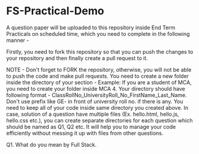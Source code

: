# FS-Practical-Demo
A question paper will be uploaded to this repository inside End Term Practicals on scheduled time, which you need to complete in the following manner -

Firstly, you need to fork this repository so that you can push the changes to your repository and then finally create a pull request to it.

NOTE - Don't forget to FORK the repository, otherwise, you will not be able to push the code and make pull requests.
You need to create a new folder inside the directory of your section - Example: If you are a student of MCA, you need to create your folder inside MCA 4.
Your directory should have following format - ClassRollNo_UniversityRoll_No_FirstName_Last_Name. Don't use prefix like GE- in front of university roll no. if there is any.
You need to keep all of your code inside same directory you created above. In case, solution of a question have multiple files (Ex. hello.html, hello.js, hello.css etc.), you can create separate directories for each question which should be named as Q1, Q2 etc. It will help you to manage your code efficiently without messing it up with files from other questions.

Q1. What do you mean by Full Stack.

